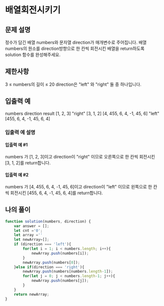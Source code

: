 # 배열회전시키기

## 문제 설명
정수가 담긴 배열 numbers와 문자열 direction가 매개변수로 주어집니다. 배열 numbers의 원소를 direction방향으로 한 칸씩 회전시킨 배열을 return하도록 solution 함수를 완성해주세요.

## 제한사항
3 ≤ numbers의 길이 ≤ 20
direction은 "left" 와 "right" 둘 중 하나입니다.

## 입출력 예
numbers	direction	result
[1, 2, 3]	"right"	[3, 1, 2]
[4, 455, 6, 4, -1, 45, 6]	"left"	[455, 6, 4, -1, 45, 6, 4]

### 입출력 예 설명
#### 입출력 예 #1

numbers 가 [1, 2, 3]이고 direction이 "right" 이므로 오른쪽으로 한 칸씩 회전시킨 [3, 1, 2]를 return합니다.

#### 입출력 예 #2

numbers 가 [4, 455, 6, 4, -1, 45, 6]이고 direction이 "left" 이므로 왼쪽으로 한 칸씩 회전시킨 [455, 6, 4, -1, 45, 6, 4]를 return합니다.


## 나의 풀이 

```js
function solution(numbers, direction) {
    var answer = [];
    let cnt ='0';
    let array =''
    let newArray=[];
    if (direction === 'left'){
        for(let i = 1; i < numbers.length; i++){
            newArray.push(numbers[i]);
        }
        newArray.push(numbers[0]);
    }else if(direction === 'right'){
        newArray.push(numbers[numbers.length-1]);
        for(let j = 0; j < numbers.length-1; j++){
            newArray.push(numbers[j]);
        }
    }
    return newArray;
}

```
